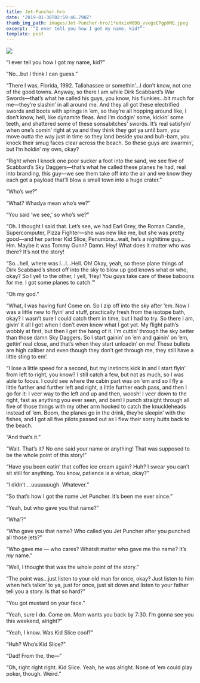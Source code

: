 ```yaml
---
title: Jet-Puncher.hro
date: '2019-01-30T02:59:46.798Z'
thumb_img_path: images/Jet-Puncher-hro/1*eHxixW6DQ_vvugsEPgp0MQ.jpeg
excerpt: '“I ever tell you how I got my name, kid?”'
template: post
---
```

![](/images/Jet-Puncher-hro/1*eHxixW6DQ_vvugsEPgp0MQ.jpeg)

“I ever tell you how I got my name, kid?”

“No…but I think I can guess.”

“There I was, Florida, 1992. Tallahassee or somethin’…I don’t know, not one of the good towns. Anyway, so there I am while Dirk Scabbard’s War Swords—that’s what he called his guys, you know, his flunkies…bit much for me—they’re slashin’ in all around me. And they all got these electrified swords and boots with springs in ’em, so they’re all hopping around like, I don’t know, hell, like dynamite fleas. And I’m dodgin’ some, kickin’ some teeth, and shattered some of these sonsabitches’ swords. It’s real satisfyin’ when one’s comin’ right at ya and they think they got ya until bam, you move outta the way just in time so they land beside you and buh-bam, you knock their smug faces clear across the beach. So these guys are swarmin’, but I’m holdin’ my own, okay?

“Right when I knock one poor sucker a foot into the sand, we see five of Scabbard’s Sky Daggers—that’s what he called these planes he had, real into branding, this guy—we see them take off into the air and we know they each got a payload that’ll blow a small town into a huge crater.”

“Who’s we?”

“What? Whadya mean who’s we?”

“You said ‘we see,’ so who’s we?”

“Oh. I thought I said that. Let’s see, we had Earl Grey, the Roman Candle, Supercomputer, Pizza Fighter—she was new like me, but she was pretty good—and her partner Kid Slice, Penumbra…wait, he’s a nighttime guy…Hm. Maybe it was Tommy Gunn? Damn. Hey! What does it matter who was there? It’s not the story!

“So…hell, where was I…I…Hell. Oh! Okay, yeah, so these plane things of Dirk Scabbard’s shoot off into the sky to blow up god knows what or who, okay? So I yell to the other, I yell, ‘Hey! You guys take care of these baboons for me. I got some planes to catch.’”

“Oh my god.”

“What, I was having fun! Come on. So I zip off into the sky after ’em. Now I was a little new to flyin’ and stuff, practically fresh from the isotope bath, okay? I wasn’t sure I could catch them in time, but I had to try. So there I am, givin’ it all I got when I don’t even know what I got yet. My flight path’s wobbly at first, but then I get the hang of it. I’m cuttin’ through the sky better than those damn Sky Daggers. So I start gainin’ on ’em and gainin’ on ’em, gettin’ real close, and that’s when they start unloadin’ on me! These bullets are high caliber and even though they don’t get through me, they still have a little sting to em’.

“I lose a little speed for a second, but my instincts kick in and I start flyin’ from left to right, you know? I still catch a few, but not as much, so I was able to focus. I could see where the cabin part was on ’em and so I fly a little further and further left and right, a little further each pass, and then I go for it: I veer way to the left and up and then, woosh! I veer down to the right, fast as anything you ever seen, and bam! I punch straight through all five of those things with my other arm hooked to catch the knuckleheads instead of ’em. Boom, the planes go in the drink, they’re sleepin’ with the fishes, and I got all five pilots passed out as I flew their sorry butts back to the beach.

“And that’s it.”

“Wait. That’s it? No one said your name or anything! That was supposed to be the whole point of this story!”

“Have you been eatin’ that coffee ice cream again? Huh? I swear you can’t sit still for anything. You know, patience is a virtue, okay?”

“I didn’t….uuuuuuugh. Whatever.”

“So that’s how I got the name Jet Puncher. It’s been me ever since.”

“Yeah, but who gave you that name?”

“Wha’?”

“Who gave you that name? Who called you Jet Puncher after you punched all those jets?”

“Who gave me — who cares? Whatsit matter who gave me the name? It’s *my* name.”

“Well, I thought that was the whole point of the story.”

“The point was…just listen to your old man for once, okay? Just listen to him when he’s talkin’ to ya, just for once, just sit down and listen to your father tell you a story. Is that so hard?”

“You got mustard on your face.”

“Yeah, sure I do. Come on. Mom wants you back by 7:30. I’m gonna see you this weekend, alright?”

“Yeah, I know. Was Kid Slice cool?”

“Huh? Who’s Kid Slice?”

“Dad! From the, the—”

“Oh, right right right. Kid Slice. Yeah, he was alright. None of ’em could play poker, though. Weird.”
